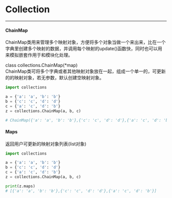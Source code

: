 # Collection

---

#### ChainMap

ChainMap类用来管理多个映射对象，方便将多个对象当做一个来出来，比在一个字典里创建多个映射的数据，并调用每个映射的update\(\)函数快，同时也可以用来模拟嵌套作用于和模块化处理。

class collections.ChainMap\(\*map\)  
ChainMap类可将多个字典或者其他映射对象放在一起，组成一个单一的，可更新的的映射对象，若无参数，默认创建空映射对象。
```py
import collections

a = {'a': 'a', 'b': 'b'}
b = {'c': 'c', 'd': 'd'}
c = {'a': 'c', 'd': 'b'}
z = collections.ChainMap(a, b, c)

# ChainMap({'a': 'a', 'b': 'b'},{'c': 'c', 'd': 'd'},{'a': 'c', 'd': 'b'})
```
#### Maps
返回用户可更新的映射对象列表(list对象)
```py
import collections

a = {'a': 'a', 'b': 'b'}
b = {'c': 'c', 'd': 'd'}
c = {'a': 'c', 'd': 'b'}
z = collections.ChainMap(a, b, c)

print(z.maps)
# [{'a': 'a', 'b': 'b'},{'c': 'c', 'd': 'd'},{'a': 'c', 'd': 'b'}]
```




